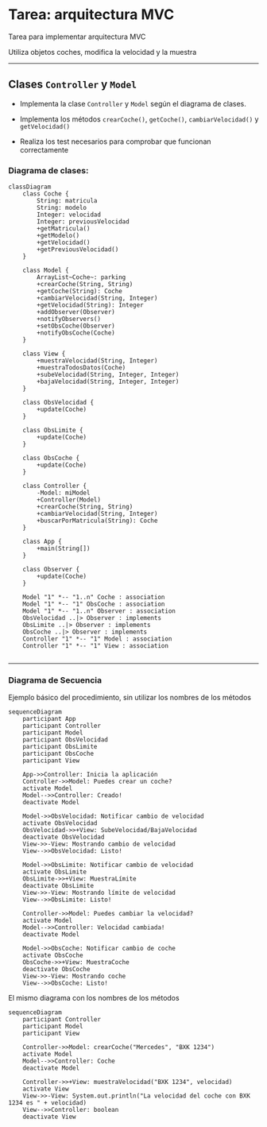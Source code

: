 # Tarea: arquitectura MVC

Tarea para implementar arquitectura MVC

Utiliza objetos coches, modifica la velocidad y la muestra

---

## Clases ```Controller``` y ```Model```

- Implementa la clase ```Controller``` y ```Model``` según el diagrama de clases.

- Implementa los métodos ```crearCoche()```, ```getCoche()```, ```cambiarVelocidad()``` y ```getVelocidad()```

- Realiza los test necesarios para comprobar que funcionan correctamente

### Diagrama de clases:

```mermaid
classDiagram
    class Coche {
        String: matricula
        String: modelo
        Integer: velocidad
        Integer: previousVelocidad
        +getMatricula()
        +getModelo()
        +getVelocidad()
        +getPreviousVelocidad()
    }

    class Model {
        ArrayList~Coche~: parking
        +crearCoche(String, String)
        +getCoche(String): Coche
        +cambiarVelocidad(String, Integer)
        +getVelocidad(String): Integer
        +addObserver(Observer)
        +notifyObservers()
        +setObsCoche(Observer)
        +notifyObsCoche(Coche)
    }

    class View {
        +muestraVelocidad(String, Integer)
        +muestraTodosDatos(Coche)
        +subeVelocidad(String, Integer, Integer)
        +bajaVelocidad(String, Integer, Integer)
    }

    class ObsVelocidad {
        +update(Coche)
    }

    class ObsLimite {
        +update(Coche)
    }

    class ObsCoche {
        +update(Coche)
    }

    class Controller {
        -Model: miModel
        +Controller(Model)
        +crearCoche(String, String)
        +cambiarVelocidad(String, Integer)
        +buscarPorMatricula(String): Coche
    }

    class App {
        +main(String[])
    }

    class Observer {
        +update(Coche)
    }

    Model "1" *-- "1..n" Coche : association
    Model "1" *-- "1" ObsCoche : association
    Model "1" *-- "1..n" Observer : association
    ObsVelocidad ..|> Observer : implements
    ObsLimite ..|> Observer : implements
    ObsCoche ..|> Observer : implements
    Controller "1" *-- "1" Model : association
    Controller "1" *-- "1" View : association
  

```

---

### Diagrama de Secuencia

Ejemplo básico del procedimiento, sin utilizar los nombres de los métodos


```mermaid
sequenceDiagram
    participant App
    participant Controller
    participant Model
    participant ObsVelocidad
    participant ObsLimite
    participant ObsCoche
    participant View

    App->>Controller: Inicia la aplicación
    Controller->>Model: Puedes crear un coche?
    activate Model
    Model-->>Controller: Creado!
    deactivate Model

    Model->>ObsVelocidad: Notificar cambio de velocidad
    activate ObsVelocidad
    ObsVelocidad->>+View: SubeVelocidad/BajaVelocidad
    deactivate ObsVelocidad
    View->>-View: Mostrando cambio de velocidad
    View-->>ObsVelocidad: Listo!
    
    Model->>ObsLimite: Notificar cambio de velocidad
    activate ObsLimite
    ObsLimite->>+View: MuestraLímite
    deactivate ObsLimite
    View->>-View: Mostrando límite de velocidad
    View-->>ObsLimite: Listo!
    
    Controller->>Model: Puedes cambiar la velocidad?
    activate Model
    Model-->>Controller: Velocidad cambiada!
    deactivate Model

    Model->>ObsCoche: Notificar cambio de coche
    activate ObsCoche
    ObsCoche->>+View: MuestraCoche
    deactivate ObsCoche
    View->>-View: Mostrando coche
    View-->>ObsCoche: Listo!

```

El mismo diagrama con los nombres de los métodos

```mermaid
sequenceDiagram
    participant Controller
    participant Model
    participant View

    Controller->>Model: crearCoche("Mercedes", "BXK 1234")
    activate Model
    Model-->>Controller: Coche
    deactivate Model
    
    Controller->>+View: muestraVelocidad("BXK 1234", velocidad)
    activate View
    View->>-View: System.out.println("La velocidad del coche con BXK 1234 es " + velocidad)
    View-->>Controller: boolean
    deactivate View

```
